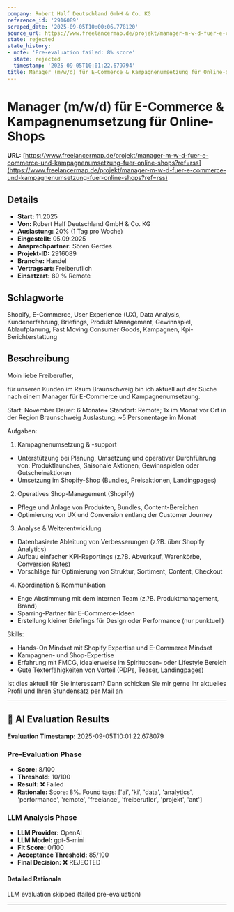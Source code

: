```yaml
---
company: Robert Half Deutschland GmbH & Co. KG
reference_id: '2916089'
scraped_date: '2025-09-05T10:00:06.778120'
source_url: https://www.freelancermap.de/projekt/manager-m-w-d-fuer-e-commerce-und-kampagnenumsetzung-fuer-online-shops?ref=rss
state: rejected
state_history:
- note: 'Pre-evaluation failed: 8% score'
  state: rejected
  timestamp: '2025-09-05T10:01:22.679794'
title: Manager (m/w/d) für E-Commerce & Kampagnenumsetzung für Online-Shops
---
```



# Manager (m/w/d) für E-Commerce & Kampagnenumsetzung für Online-Shops
**URL:** [https://www.freelancermap.de/projekt/manager-m-w-d-fuer-e-commerce-und-kampagnenumsetzung-fuer-online-shops?ref=rss](https://www.freelancermap.de/projekt/manager-m-w-d-fuer-e-commerce-und-kampagnenumsetzung-fuer-online-shops?ref=rss)
## Details
- **Start:** 11.2025
- **Von:** Robert Half Deutschland GmbH & Co. KG
- **Auslastung:** 20% (1 Tag pro Woche)
- **Eingestellt:** 05.09.2025
- **Ansprechpartner:** Sören Gerdes
- **Projekt-ID:** 2916089
- **Branche:** Handel
- **Vertragsart:** Freiberuflich
- **Einsatzart:** 80
                                                % Remote

## Schlagworte
Shopify, E-Commerce, User Experience (UX), Data Analysis, Kundenerfahrung, Briefings, Produkt Management, Gewinnspiel, Ablaufplanung, Fast Moving Consumer Goods, Kampagnen, Kpi-Berichterstattung

## Beschreibung
Moin liebe Freiberufler,

für unseren Kunden im Raum Braunschweig bin ich aktuell auf der Suche nach einem Manager für E-Commerce und Kampagnenumsetzung.

Start: November
Dauer: 6 Monate+
Standort: Remote; 1x im Monat vor Ort in der Region Braunschweig
Auslastung: ~5 Personentage im Monat

Aufgaben:
1. Kampagnenumsetzung & -support
- Unterstützung bei Planung, Umsetzung und operativer Durchführung von: Produktlaunches, Saisonale Aktionen, Gewinnspielen oder Gutscheinaktionen
- Umsetzung im Shopify-Shop (Bundles, Preisaktionen, Landingpages)
2. Operatives Shop-Management (Shopify)
- Pflege und Anlage von Produkten, Bundles, Content-Bereichen
- Optimierung von UX und Conversion entlang der Customer Journey
3. Analyse & Weiterentwicklung
- Datenbasierte Ableitung von Verbesserungen (z.?B. über Shopify Analytics)
- Aufbau einfacher KPI-Reportings (z.?B. Abverkauf, Warenkörbe, Conversion Rates)
- Vorschläge für Optimierung von Struktur, Sortiment, Content, Checkout
4. Koordination & Kommunikation
- Enge Abstimmung mit dem internen Team (z.?B. Produktmanagement, Brand)
- Sparring-Partner für E-Commerce-Ideen
- Erstellung kleiner Briefings für Design oder Performance (nur punktuell)

Skills:
- Hands-On Mindset mit Shopify Expertise und E-Commerce Mindset
- Kampagnen- und Shop-Expertise
- Erfahrung mit FMCG, idealerweise im Spirituosen- oder Lifestyle Bereich
- Gute Texterfähigkeiten von Vorteil (PDPs, Teaser, Landingpages)

Ist dies aktuell für Sie interessant? Dann schicken Sie mir gerne Ihr aktuelles Profil und Ihren Stundensatz per Mail an

---

## 🤖 AI Evaluation Results

**Evaluation Timestamp:** 2025-09-05T10:01:22.678079

### Pre-Evaluation Phase
- **Score:** 8/100
- **Threshold:** 10/100
- **Result:** ❌ Failed
- **Rationale:** Score: 8%. Found tags: ['ai', 'ki', 'data', 'analytics', 'performance', 'remote', 'freelance', 'freiberufler', 'projekt', 'ant']

### LLM Analysis Phase
- **LLM Provider:** OpenAI
- **LLM Model:** gpt-5-mini
- **Fit Score:** 0/100
- **Acceptance Threshold:** 85/100
- **Final Decision:** ❌ REJECTED

#### Detailed Rationale
LLM evaluation skipped (failed pre-evaluation)

---

